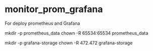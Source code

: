# monitor_prom_grafana
For deploy prometheus and Grafana



mkdir -p prometheus_data
chown -R 65534:65534 prometheus_data


mkdir -p grafana-storage
chown -R 472.472 grafana-storage


